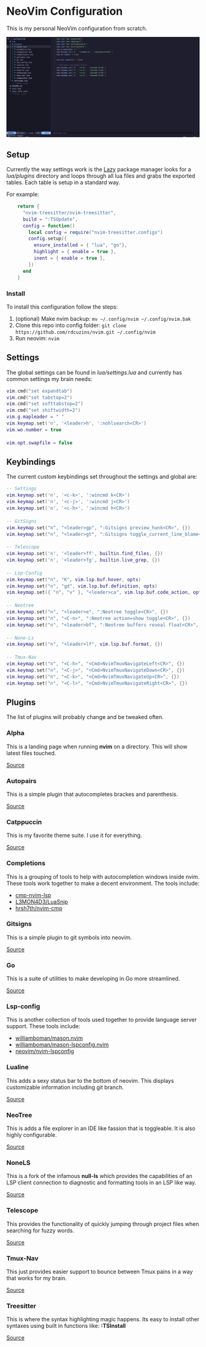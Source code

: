 # NeoVim Configuration
This is my personal NeoVim configuration from scratch. 

![example](./example.png)

## Setup
Currently the way settings work is the [Lazy](https://github.com/folke/lazy.nvim) package manager looks for a *lua/plugins* directory
and loops through all lua files and grabs the exported tables. Each table is setup in a standard way.

For example:

```lua
    return {
      "nvim-treesitter/nvim-treesitter",
      build = ":TSUpdate",
      config = function()
        local config = require("nvim-treesitter.configs")
        config.setup({
          ensure_installed = { "lua", "go"},
          highlight = { enable = true },
          inent = { enable = true },
        })
      end
    } 
```

### Install
To install this configuration follow the steps:

1. (optional) Make nvim backup: `mv ~/.config/nvim ~/.config/nvim.bak`
2. Clone this repo into config folder: `git clone https://github.com/rdcuzins/nvim.git ~/.config/nvim`
3. Run neovim: `nvim`

## Settings
The global settings can be found in *lua/settings.lua* and currently has common settings my brain needs:

```lua
vim.cmd("set expandtab")
vim.cmd("set tabstop=2")
vim.cmd("set softtabstop=2")
vim.cmd("set shiftwidth=2")
vim.g.mapleader = " "
vim.keymap.set('n', '<leader>h', ':nohlsearch<CR>')
vim.wo.number = true

vim.opt.swapfile = false
```

## Keybindings
The current custom keybindings set throughout the settings and global are:

```lua
-- Settings
vim.keymap.set('n', '<c-k>', ':wincmd k<CR>')
vim.keymap.set('n', '<c-j>', ':wincmd j<CR>')
vim.keymap.set('n', '<c-h>', ':wincmd h<CR>')

-- GitSigns
vim.keymap.set("n", "<leader>gp", ":Gitsigns preview_hunk<CR>", {})
vim.keymap.set("n", "<leader>gt", ":Gitsigns toggle_current_line_blame<CR>", {})

-- Telescope
vim.keymap.set('n', '<leader>ff', builtin.find_files, {})
vim.keymap.set('n', '<leader>fg', builtin.live_grep, {})

-- Lsp-Config
vim.keymap.set("n", "K", vim.lsp.buf.hover, opts)
vim.keymap.set("n", "gd", vim.lsp.buf.definition, opts)
vim.keymap.set({ "n", "v" }, "<leader>ca", vim.lsp.buf.code_action, opts)

-- Neotree
vim.keymap.set("n", "<leader>e", ":Neotree toggle<CR>", {})
vim.keymap.set("n", "<C-n>", ":Neotree action=show toggle<CR>", {})
vim.keymap.set("n", "<leader>bf", ":Neotree buffers reveal float<CR>", {})

-- None-Ls
vim.keymap.set("n", "<leader>lf", vim.lsp.buf.format, {})

-- Tmux-Nav
vim.keymap.set("n", "<C-h>", "<Cmd>NvimTmuxNavigateLeft<CR>", {})
vim.keymap.set("n", "<C-j>", "<Cmd>NvimTmuxNavigateDown<CR>", {})
vim.keymap.set("n", "<C-k>", "<Cmd>NvimTmuxNavigateUp<CR>", {})
vim.keymap.set("n", "<C-l>", "<Cmd>NvimTmuxNavigateRight<CR>", {})
```

## Plugins
The list of plugins will probably change and be tweaked often.

### Alpha 
This is a landing page when running **nvim** on a directory. This will show latest files touched.

[Source](https://github.com/goolord/alpha-nvim) 

### Autopairs
This is a simple plugin that autocompletes brackes and parenthesis.

[Source](https://github.com/windwp/nvim-autopairs)

### Catppuccin
This is my favorite theme suite. I use it for everything.

[Source](https://github.com/catppuccin/nvim)

### Completions
This is a grouping of tools to help with autocompletion windows inside nvim. These tools work together to make a decent
environment. The tools include:

- [cmp-nvim-lsp](https://github.com/hrsh7th/cmp-nvim-lsp)
- [L3MON4D3/LuaSnip](https://github.com/L3MON4D3/LuaSnip)
- [hrsh7th/nvim-cmp](https://github.com/hrsh7th/nvim-cmp)

### Gitsigns
This is a simple plugin to git symbols into neovim.

[Source](https://github.com/lewis6991/gitsigns.nvim)

### Go
This is a suite of utilities to make developing in Go more streamlined.

[Source](https://github.com/ray-x/go.nvim)

### Lsp-config
This is another collection of tools used together to provide language server support. These tools include:

- [williamboman/mason.nvim](https://github.com/williamboman/mason.nvim)
- [williamboman/mason-lspconfig.nvim](https://github.com/williamboman/mason-lspconfig.nvim)
- [neovim/nvim-lspconfig](https://github.com/neovim/nvim-lspconfig)

### Lualine
This adds a sexy status bar to the bottom of neovim. This displays customizable information including git branch.

[Source](https://github.com/nvim-lualine/lualine.nvim)

### NeoTree
This is adds a file explorer in an IDE like fassion that is toggleable. It is also highly configurable.

[Source](https://github.com/nvim-neo-tree/neo-tree.nvim)

### NoneLS
This is a fork of the infamous **null-ls** which provides the capabilities of an LSP client connection to diagnostic
and formatting tools in an LSP like way.

[Source](https://github.com/nvimtools/none-ls.nvim)

### Telescope
This provides the functionality of quickly jumping through project files when searching for fuzzy words.

[Source](https://github.com/nvim-telescope/telescope.nvim)

### Tmux-Nav
This just provides easier support to bounce between Tmux pains in a way that works for my brain.

[Source](https://github.com/alexghergh/nvim-tmux-navigation)

### Treesitter
This is where the syntax highlighting magic happens. Its easy to install other syntaxes using built in functions like:
**:TSInstall**

[Source](https://github.com/nvim-treesitter/nvim-treesitter)

